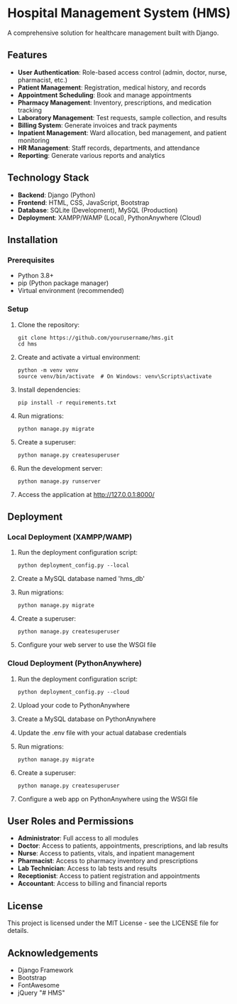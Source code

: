 # Hospital Management System (HMS)

A comprehensive solution for healthcare management built with Django.

## Features

- **User Authentication**: Role-based access control (admin, doctor, nurse, pharmacist, etc.)
- **Patient Management**: Registration, medical history, and records
- **Appointment Scheduling**: Book and manage appointments
- **Pharmacy Management**: Inventory, prescriptions, and medication tracking
- **Laboratory Management**: Test requests, sample collection, and results
- **Billing System**: Generate invoices and track payments
- **Inpatient Management**: Ward allocation, bed management, and patient monitoring
- **HR Management**: Staff records, departments, and attendance
- **Reporting**: Generate various reports and analytics

## Technology Stack

- **Backend**: Django (Python)
- **Frontend**: HTML, CSS, JavaScript, Bootstrap
- **Database**: SQLite (Development), MySQL (Production)
- **Deployment**: XAMPP/WAMP (Local), PythonAnywhere (Cloud)

## Installation

### Prerequisites

- Python 3.8+
- pip (Python package manager)
- Virtual environment (recommended)

### Setup

1. Clone the repository:
   ```
   git clone https://github.com/yourusername/hms.git
   cd hms
   ```

2. Create and activate a virtual environment:
   ```
   python -m venv venv
   source venv/bin/activate  # On Windows: venv\Scripts\activate
   ```

3. Install dependencies:
   ```
   pip install -r requirements.txt
   ```

4. Run migrations:
   ```
   python manage.py migrate
   ```

5. Create a superuser:
   ```
   python manage.py createsuperuser
   ```

6. Run the development server:
   ```
   python manage.py runserver
   ```

7. Access the application at http://127.0.0.1:8000/

## Deployment

### Local Deployment (XAMPP/WAMP)

1. Run the deployment configuration script:
   ```
   python deployment_config.py --local
   ```

2. Create a MySQL database named 'hms_db'

3. Run migrations:
   ```
   python manage.py migrate
   ```

4. Create a superuser:
   ```
   python manage.py createsuperuser
   ```

5. Configure your web server to use the WSGI file

### Cloud Deployment (PythonAnywhere)

1. Run the deployment configuration script:
   ```
   python deployment_config.py --cloud
   ```

2. Upload your code to PythonAnywhere

3. Create a MySQL database on PythonAnywhere

4. Update the .env file with your actual database credentials

5. Run migrations:
   ```
   python manage.py migrate
   ```

6. Create a superuser:
   ```
   python manage.py createsuperuser
   ```

7. Configure a web app on PythonAnywhere using the WSGI file

## User Roles and Permissions

- **Administrator**: Full access to all modules
- **Doctor**: Access to patients, appointments, prescriptions, and lab results
- **Nurse**: Access to patients, vitals, and inpatient management
- **Pharmacist**: Access to pharmacy inventory and prescriptions
- **Lab Technician**: Access to lab tests and results
- **Receptionist**: Access to patient registration and appointments
- **Accountant**: Access to billing and financial reports

## License

This project is licensed under the MIT License - see the LICENSE file for details.

## Acknowledgements

- Django Framework
- Bootstrap
- FontAwesome
- jQuery
"# HMS" 
